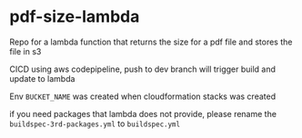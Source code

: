 # pdf-size-lambda
Repo for a lambda function that returns the size for a pdf file and stores the file in s3

CICD using aws codepipeline, push to dev branch will trigger build and update to lambda

Env `BUCKET_NAME` was created when cloudformation stacks was created

if you need packages that lambda does not provide, please rename the `buildspec-3rd-packages.yml` to `buildspec.yml`